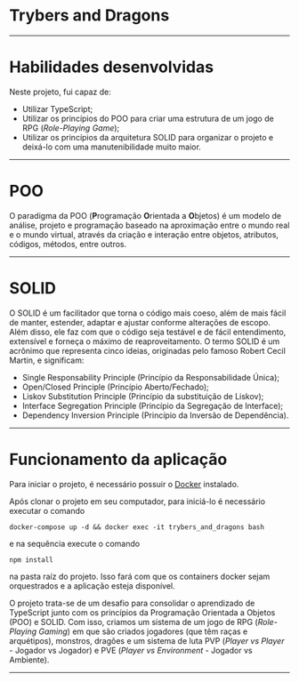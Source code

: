 # Trybers and Dragons

---

# Habilidades desenvolvidas

Neste projeto, fui capaz de:

- Utilizar TypeScript;
- Utilizar os princípios do POO para criar uma estrutura de um jogo de RPG (_Role-Playing Game_);
- Utilizar os princípios da arquitetura SOLID para organizar o projeto e deixá-lo com uma manutenibilidade muito maior. 
   
---

# POO

O paradigma da POO (**P**rogramação **O**rientada a **O**bjetos) é um modelo de análise, projeto e programação baseado na aproximação entre o mundo real e o mundo virtual, através da criação e interação entre objetos, atributos, códigos, métodos, entre outros.

---

# SOLID

O SOLID é um facilitador que torna o código mais coeso, além de mais fácil de manter, estender, adaptar e ajustar conforme alterações de escopo. Além disso, ele faz com que o código seja testável e de fácil entendimento, extensível e forneça o máximo de reaproveitamento. O termo SOLID é um acrônimo que representa cinco ideias, originadas pelo famoso Robert Cecil Martin, e significam:

- Single Responsability Principle (Princípio da Responsabilidade Única);
- Open/Closed Principle (Princípio Aberto/Fechado);
- Liskov Substitution Principle (Princípio da substituição de Liskov);
- Interface Segregation Principle (Princípio da Segregação de Interface);
- Dependency Inversion Principle (Princípio da Inversão de Dependência).

---

# Funcionamento da aplicação

Para iniciar o projeto, é necessário possuir o [Docker](https://docs.docker.com/engine/install/ubuntu/) instalado.

Após clonar o projeto em seu computador, para iniciá-lo é necessário executar o comando
```
docker-compose up -d && docker exec -it trybers_and_dragons bash
```
e na sequência execute o comando
```
npm install
```

na pasta raíz do projeto. Isso fará com que os containers docker sejam orquestrados e a aplicação esteja disponível.

O projeto trata-se de um desafio para consolidar o aprendizado de TypeScript junto com os princípios da Programação Orientada a Objetos (POO) e SOLID. Com isso, criamos um sistema de um jogo de RPG (_Role-Playing Gaming_) em que são criados jogadores (que têm raças e arquétipos), monstros, dragões e um sistema de luta PVP (_Player vs Player_ - Jogador vs Jogador) e PVE (_Player vs Environment_ - Jogador vs Ambiente).

---
